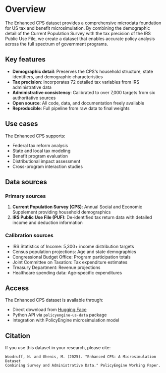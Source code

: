 # Overview

The Enhanced CPS dataset provides a comprehensive microdata foundation for US tax and benefit microsimulation. By combining the demographic detail of the Current Population Survey with the tax precision of the IRS Public Use File, we create a dataset that enables accurate policy analysis across the full spectrum of government programs.

## Key features

- **Demographic detail**: Preserves the CPS's household structure, state identifiers, and demographic characteristics
- **Tax precision**: Incorporates 72 detailed tax variables from IRS administrative data
- **Administrative consistency**: Calibrated to over 7,000 targets from six authoritative sources
- **Open source**: All code, data, and documentation freely available
- **Reproducible**: Full pipeline from raw data to final weights

## Use cases

The Enhanced CPS supports:

- Federal tax reform analysis
- State and local tax modeling
- Benefit program evaluation
- Distributional impact assessment
- Cross-program interaction studies

## Data sources

### Primary sources
1. **Current Population Survey (CPS)**: Annual Social and Economic Supplement providing household demographics
2. **IRS Public Use File (PUF)**: De-identified tax return data with detailed income and deduction information

### Calibration sources
- IRS Statistics of Income: 5,300+ income distribution targets
- Census population projections: Age and state demographics
- Congressional Budget Office: Program participation totals
- Joint Committee on Taxation: Tax expenditure estimates
- Treasury Department: Revenue projections
- Healthcare spending data: Age-specific expenditures

## Access

The Enhanced CPS dataset is available through:
- Direct download from [Hugging Face](https://huggingface.co/PolicyEngine)
- Python API via `policyengine-us-data` package
- Integration with PolicyEngine microsimulation model

## Citation

If you use this dataset in your research, please cite:

```
Woodruff, N. and Ghenis, M. (2025). "Enhanced CPS: A Microsimulation Dataset 
Combining Survey and Administrative Data." PolicyEngine Working Paper.
```